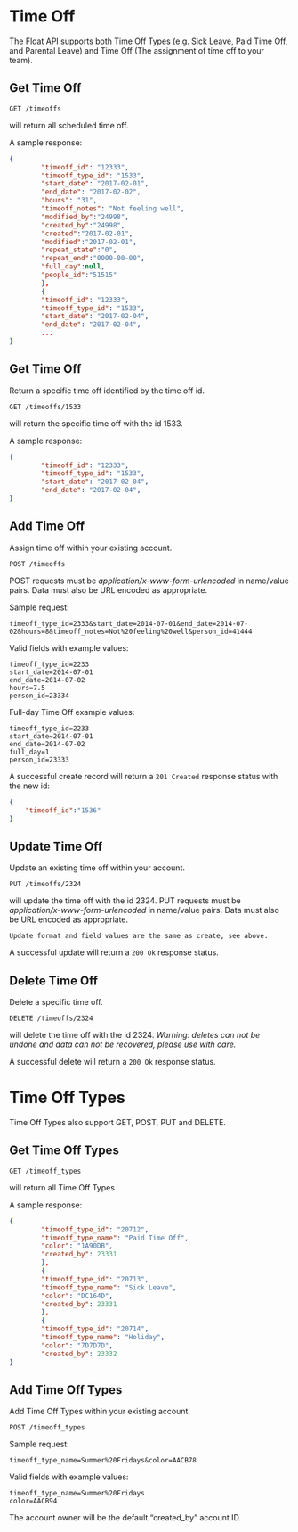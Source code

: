 Time Off
========
The Float API supports both Time Off Types (e.g. Sick Leave, Paid Time Off, and Parental Leave) and Time Off (The assignment of time off to your team).

Get Time Off
------------

	GET /timeoffs
will return all scheduled time off.

    
A sample response:
```json
{
        "timeoff_id": "12333",
        "timeoff_type_id": "1533",
        "start_date": "2017-02-01",
        "end_date": "2017-02-02",
        "hours": "31",
        "timeoff_notes": "Not feeling well",
        "modified_by":"24998",
        "created_by":"24998",
        "created":"2017-02-01",
        "modified":"2017-02-01",
        "repeat_state":"0",
        "repeat_end":"0000-00-00",
        "full_day":null,
        "people_id":"51515"
        },
        {
        "timeoff_id": "12333",
        "timeoff_type_id": "1533",
        "start_date": "2017-02-04",
        "end_date": "2017-02-04",
        ...
}
```



Get Time Off
-----------

Return a specific time off identified by the time off id.

	GET /timeoffs/1533
will return the specific time off with the id 1533.
    
A sample response:

```json
{
        "timeoff_id": "12333",
        "timeoff_type_id": "1533",
        "start_date": "2017-02-04",
        "end_date": "2017-02-04",
}
```

Add Time Off
-----------

Assign time off within your existing account.

    POST /timeoffs
POST requests must be _application/x-www-form-urlencoded_ in name/value pairs. Data must also be URL encoded as appropriate.

Sample request:

	timeoff_type_id=2333&start_date=2014-07-01&end_date=2014-07-02&hours=8&timeoff_notes=Not%20feeling%20well&person_id=41444

Valid fields with example values:

    timeoff_type_id=2233
    start_date=2014-07-01
    end_date=2014-07-02
    hours=7.5
    person_id=23334

Full-day Time Off example values:

    timeoff_type_id=2233
    start_date=2014-07-01
    end_date=2014-07-02
    full_day=1
    person_id=23333

A successful create record will return a `201 Created` response status with the new id:

```json
{
	"timeoff_id":"1536"
}
```

Update Time Off
--------------

Update an existing time off within your account.

    PUT /timeoffs/2324
will update the time off with the id 2324.
PUT requests must be _application/x-www-form-urlencoded_ in name/value pairs. Data must also be URL encoded as appropriate.

	Update format and field values are the same as create, see above.

A successful update will return a `200 Ok` response status.

Delete Time Off
--------------

Delete a specific time off.

    DELETE /timeoffs/2324
will delete the time off with the id 2324. _Warning: deletes can not be undone and data can not be recovered, please use with care._
    
A successful delete will return a `200 Ok` response status.






Time Off Types
========

Time Off Types also support GET, POST, PUT and DELETE.

Get Time Off Types
-----------

	GET /timeoff_types

will return all Time Off Types

A sample response:

```json
{
        "timeoff_type_id": "20712",
        "timeoff_type_name": "Paid Time Off",
        "color": "1A90DB",
        "created_by": 23331
        },
        {
        "timeoff_type_id": "20713",
        "timeoff_type_name": "Sick Leave",
        "color": "DC164D",
        "created_by": 23331
        },
        {
        "timeoff_type_id": "20714",
        "timeoff_type_name": "Holiday",
        "color": "7D7D7D",
        "created_by": 23332
}
```

Add Time Off Types
-----------

Add Time Off Types within your existing account.

    POST /timeoff_types

Sample request:

	timeoff_type_name=Summer%20Fridays&color=AACB78

Valid fields with example values:

    timeoff_type_name=Summer%20Fridays
    color=AACB94

The account owner will be the default “created_by” account ID.

